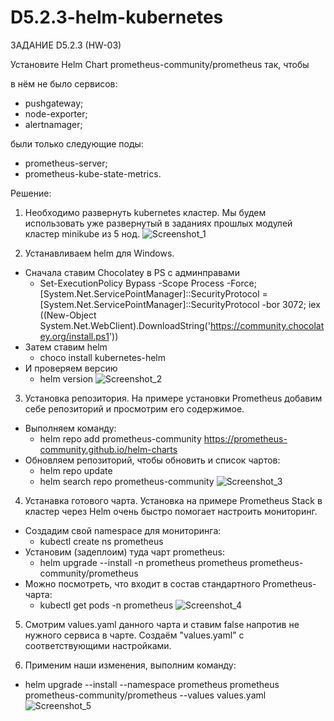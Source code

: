 # D5.2.3-helm-kubernetes

ЗАДАНИЕ D5.2.3 (HW-03)

Установите Helm Chart prometheus-community/prometheus так, чтобы

в нём не было сервисов:
  - pushgateway;
  - node-exporter;
  - alertnamager;

были только следующие поды:
  - prometheus-server;
  - prometheus-kube-state-metrics.


Решение:
1. Необходимо развернуть kubernetes кластер. Мы будем использовать уже развернутый в заданиях прошлых модулей кластер minikube из 5 нод.
![Screenshot_1](https://github.com/MikhailRyzhkin/D5.2.3-helm-kubernetes/assets/69116076/b5496831-40cd-43f0-9cd1-96464a8ffaa8)

2. Устанавливаем helm для Windows.
  - Сначала ставим Chocolatey в PS с админправами
    - Set-ExecutionPolicy Bypass -Scope Process -Force; [System.Net.ServicePointManager]::SecurityProtocol = [System.Net.ServicePointManager]::SecurityProtocol -bor 3072; iex ((New-Object System.Net.WebClient).DownloadString('https://community.chocolatey.org/install.ps1'))
  - Затем ставим helm
    - choco install kubernetes-helm
  - И проверяем версию
    - helm version
![Screenshot_2](https://github.com/MikhailRyzhkin/D5.2.3-helm-kubernetes/assets/69116076/63de63aa-1b19-4481-b4c7-8fe51045a392)

3. Установка репозитория. На примере установки Prometheus добавим себе репозиторий и просмотрим его содержимое. 
  - Выполняем команду:
    - helm repo add prometheus-community https://prometheus-community.github.io/helm-charts
  - Обновляем репозиторий, чтобы обновить и список чартов:
    - helm repo update
    - helm search repo prometheus-community
![Screenshot_3](https://github.com/MikhailRyzhkin/D5.2.3-helm-kubernetes/assets/69116076/729b7e9b-2557-4c53-8cf9-4b4e0076f1d1)

4. Устанавка готового чарта. Установка на примере Prometheus Stack в кластер через Helm очень быстро помогает настроить мониторинг.
  - Создадим свой namespace для мониторинга:
    - kubectl create ns prometheus
  - Установим (задеплоим) туда чарт prometheus:
    - helm upgrade --install -n prometheus prometheus prometheus-community/prometheus
  - Можно посмотреть, что входит в состав стандартного Prometheus-чарта:
    - kubectl get pods -n prometheus
![Screenshot_4](https://github.com/MikhailRyzhkin/D5.2.3-helm-kubernetes/assets/69116076/52006dd6-102f-4e03-9d38-ea1a3fd4d010)

5. Смотрим values.yaml данного чарта и ставим false напротив не нужного сервиса в чарте. Создаём "values.yaml" с соответствующими настройками.

6. Применим наши изменения, выполним команду:
  - helm upgrade --install --namespace prometheus prometheus prometheus-community/prometheus --values values.yaml
![Screenshot_5](https://github.com/MikhailRyzhkin/D5.2.3-helm-kubernetes/assets/69116076/ace4ec9e-96e1-41d7-be5e-9d7ff6c8be6f)
